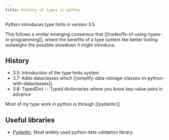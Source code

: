 ```yaml
---
title: History of types in python
---
```

Python introduces type hints in version 3.5

This follows a similar emerging consensus that [[tradeoffs-of-using-types-in-programming]], where the benefits of a type system like better tooling outweighs the possible slowdown it might introduce.

## History
- 3.5: Introduction of the type hints system
- 3.7: Adds dataclasses which [[simplify-data-storage-classes-in-python-with-dataclasses]].
- 3.8: TypedDict -- Typed dictionaries where you know key-value pairs in advance

Most of my type work in python is through [[pydantic]]

## Useful libraries
- [Pydantic](https://docs.pydantic.dev/latest/): Most widely used python data validation library.